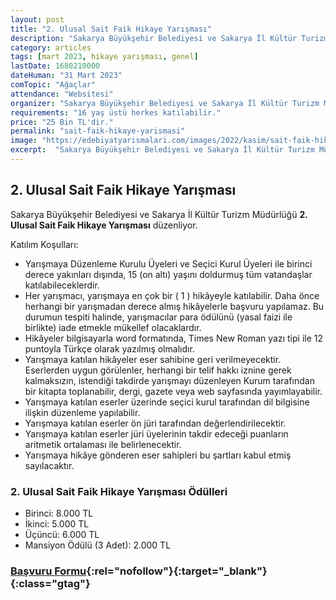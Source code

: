```yaml
---
layout: post
title: "2. Ulusal Sait Faik Hikaye Yarışması"
description: "Sakarya Büyükşehir Belediyesi ve Sakarya İl Kültür Turizm Müdürlüğü '2. Ulusal Sait Faik Hikaye Yarışması' düzenliyor."
category: articles
tags: [mart 2023, hikaye yarışması, genel]
lastDate: 1680210000
dateHuman: "31 Mart 2023"
comTopic: "Ağaçlar"
attendance: "Websitesi"
organizer: "Sakarya Büyükşehir Belediyesi ve Sakarya İl Kültür Turizm Müdürlüğü"
requirements: "16 yaş üstü herkes katılabilir."
price: "25 Bin TL'dir."
permalink: "sait-faik-hikaye-yarismasi"
image: "https://edebiyatyarismalari.com/images/2022/kasim/sait-faik-hikaye-yarismasi.jpg"
excerpt:  "Sakarya Büyükşehir Belediyesi ve Sakarya İl Kültür Turizm Müdürlüğü <strong> 2. Ulusal Sait Faik Hikaye Yarışması </strong> düzenliyor."
---
```


## 2. Ulusal Sait Faik Hikaye Yarışması
Sakarya Büyükşehir Belediyesi ve Sakarya İl Kültür Turizm Müdürlüğü **2. Ulusal Sait Faik Hikaye Yarışması** düzenliyor.  

Katılım Koşulları:
- Yarışmaya Düzenleme Kurulu Üyeleri ve Seçici Kurul Üyeleri ile birinci derece yakınları dışında, 15 (on altı) yaşını doldurmuş tüm vatandaşlar katılabileceklerdir.  
- Her yarışmacı, yarışmaya en çok bir ( 1 ) hikâyeyle katılabilir.  Daha önce herhangi bir yarışmadan derece almış hikâyelerle başvuru yapılamaz. Bu durumun tespiti halinde, yarışmacılar para ödülünü (yasal faizi ile birlikte) iade etmekle mükellef olacaklardır.
- Hikâyeler bilgisayarla word formatında, Times New Roman yazı tipi ile 12 puntoyla Türkçe olarak yazılmış olmalıdır.
- Yarışmaya katılan hikâyeler eser sahibine geri verilmeyecektir. Eserlerden uygun görülenler, herhangi bir telif hakkı iznine gerek kalmaksızın, istendiği takdirde yarışmayı düzenleyen Kurum tarafından bir kitapta toplanabilir, dergi, gazete veya web sayfasında yayımlayabilir.
- Yarışmaya katılan eserler üzerinde seçici kurul tarafından dil bilgisine ilişkin düzenleme yapılabilir.
- Yarışmaya katılan eserler ön jüri tarafından değerlendirilecektir.
- Yarışmaya katılan eserler jüri üyelerinin takdir edeceği puanların aritmetik ortalaması ile belirlenecektir.
- Yarışmaya hikâye gönderen eser sahipleri bu şartları kabul etmiş sayılacaktır.


### 2. Ulusal Sait Faik Hikaye Yarışması Ödülleri
- Birinci: 8.000 TL
- İkinci: 5.000 TL
- Üçüncü: 6.000 TL
- Mansiyon Ödülü (3 Adet): 2.000 TL 

### [Başvuru Formu](https://www.sakarya.bel.tr/?ref=edebiyatyarismalari.com){:rel="nofollow"}{:target="_blank"}{:class="gtag"}